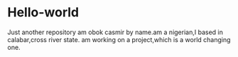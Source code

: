 # Hello-world
Just another repository
am obok casmir by name.am a nigerian,I based in calabar,cross river state.
am working on a project,which is a world changing one.
